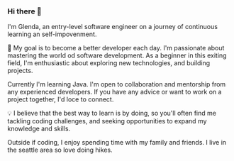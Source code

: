 ### Hi there 👋


I'm Glenda, an entry-level software engineer on a journey of continuous learning an self-impovenment.

🚀 My goal is to become a better developer each day. I'm passionate about mastering the world od software development. As a beginner in this exiting field, I'm enthusiastic about exploring new technologies, and building projects.

Currently I'm learning Java. I'm open to collaboration and mentorship from any experienced developers. If you have any advice or want to work on a project together, I'd loce to connect.

💡 I believe that the best way to learn is by doing, so you'll often find me tackling coding challenges, and seeking opportunities to expand my knowledge and skills.

Outside if coding, I enjoy spending time with my family and friends. I live in the seattle area so love doing hikes. 

